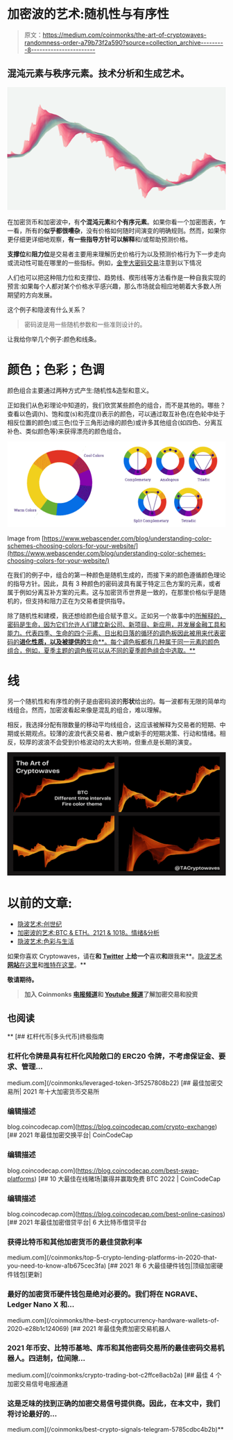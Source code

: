 # 加密波的艺术:随机性与有序性

> 原文：<https://medium.com/coinmonks/the-art-of-cryptowaves-randomness-order-a79b73f2a590?source=collection_archive---------8----------------------->

## 混沌元素与秩序元素。技术分析和生成艺术。

![](img/5258a035e8dfc2f31418cb198ef168c3.png)

在加密货币和加密波中，有**个混沌元素**和**个有序元素**。如果你看一个加密图表，乍一看，所有的**似乎都很嘈杂**，没有价格如何随时间演变的明确规则。然而，如果你更仔细更详细地观察，**有一些指导方针可以解释**和/或帮助预测价格。

**支撑位**和**阻力位**是交易者主要用来理解历史价格行为以及预测价格行为下一步走向或流动性可能在哪里的一些指标。例如，[金奎大密码交易](https://twitter.com/DaanCrypto)注意到以下情况

人们也可以把这种阻力位和支撑位、趋势线、楔形线等方法看作是一种自我实现的预言:如果每个人都对某个价格水平感兴趣，那么市场就会相应地朝着大多数人所期望的方向发展。

这个例子和隐波有什么关系？

> 密码波是用一些随机参数和一些准则设计的。

让我给你举几个例子:颜色和线条。

# 颜色；色彩；色调

颜色组合主要通过两种方式产生:随机性&造型和意义。

正如我们从色彩理论中知道的，我们欣赏某些颜色的组合，而不是其他的。哪些？查看以色调(h)、饱和度(s)和亮度(l)表示的颜色，可以通过取互补色(在色轮中处于相反位置的颜色)或三色(位于三角形边缘的颜色)或许多其他组合(如四色、分离互补色、类似颜色等)来获得漂亮的颜色组合。

![](img/5954c77973dd30180abfdf4fe387a2b2.png)

Image from [https://www.webascender.com/blog/understanding-color-schemes-choosing-colors-for-your-website/](https://www.webascender.com/blog/understanding-color-schemes-choosing-colors-for-your-website/)

在我们的例子中，组合的第一种颜色是随机生成的，而接下来的颜色遵循颜色理论的指导方针。因此，具有 3 种颜色的密码波具有属于特定三色方案的元素，或者属于例如分离互补方案的元素。这与加密货币世界是一致的，在那里价格似乎是随机的，但支持和阻力正在为交易者提供指导。

除了随机性和建模，我还想给颜色组合赋予意义。正如另一个故事中的[所解释的，密码是生命，因为它们允许人们建立新公司、新项目、新应用，并发展金融工具和能力。代表四季、生命的四个元素、日出和日落的循环的调色板因此被用来代表密码的**进化性质，以及被提供的**生命**。每个调色板都有几种属于同一元素的颜色组合，例如，夏季主题的调色板可以从不同的夏季颜色组合中选取。**](/coinmonks/the-art-of-cryptowaves-colours-and-life-3f2354372ebb)

# 线

另一个随机性和有序性的例子是由密码波的**形状**给出的。每一波都有无限的简单均线组合。然而，加密波看起来像是混乱的组合，难以理解。

相反，我选择分配有限数量的移动平均线组合，这应该被解释为交易者的短期、中期或长期观点。较薄的波浪代表交易者、散户或新手的短期决策、行动和情绪。相反，较厚的波浪不会受到价格波动的太大影响，但重点是长期的演变。

![](img/dc116da4a5a2e2c5e746a04868e68806.png)

# 以前的文章:

*   [隐波艺术:创世纪](/@288kartscientist/the-art-of-cryptowaves-genesis-310a2fa16ff2)
*   [加密波的艺术:BTC & ETH。2121 & 1018。情绪&分析](/@288kartscientist/the-art-of-cryptowaves-btc-eth-2121-1018-long-short-4d61e136b029)
*   [隐波艺术:色彩与生活](/coinmonks/the-art-of-cryptowaves-colours-and-life-3f2354372ebb)

如果你喜欢 Cryptowaves，请在[](/@288kartscientist)**和 [**Twitter**](https://twitter.com/288kArt) 上给一个**喜欢**和**跟我来**。[隐波艺术**网站**在这里](https://theartofcryptowaves.com/)和[推特在这里](https://twitter.com/TACryptowaves)。**

****敬请期待。****

> **加入 Coinmonks [电报频道](https://t.me/coincodecap)和 [Youtube 频道](https://www.youtube.com/c/coinmonks/videos)了解加密交易和投资**

## **也阅读**

**[](/coinmonks/leveraged-token-3f5257808b22) [## 杠杆代币[多头代币]终极指南

### 杠杆化令牌是具有杠杆化风险敞口的 ERC20 令牌，不考虑保证金、要求、管理…

medium.com](/coinmonks/leveraged-token-3f5257808b22) [](https://blog.coincodecap.com/crypto-exchange) [## 最佳加密交易所| 2021 年十大加密货币交易所

### 编辑描述

blog.coincodecap.com](https://blog.coincodecap.com/crypto-exchange) [](https://blog.coincodecap.com/best-swap-platforms) [## 2021 年最佳加密交换平台| CoinCodeCap

### 编辑描述

blog.coincodecap.com](https://blog.coincodecap.com/best-swap-platforms) [](https://blog.coincodecap.com/best-online-casinos) [## 10 大最佳在线赌场|赢得并赢取免费 BTC 2022 | CoinCodeCap

### 编辑描述

blog.coincodecap.com](https://blog.coincodecap.com/best-online-casinos) [](/coinmonks/top-5-crypto-lending-platforms-in-2020-that-you-need-to-know-a1b675cec3fa) [## 2021 年最佳加密借贷平台| 6 大比特币借贷平台

### 获得比特币和其他加密货币的最佳贷款利率

medium.com](/coinmonks/top-5-crypto-lending-platforms-in-2020-that-you-need-to-know-a1b675cec3fa) [](/coinmonks/the-best-cryptocurrency-hardware-wallets-of-2020-e28b1c124069) [## 2021 年 6 大最佳硬件钱包|顶级加密硬件钱包[更新]

### 最好的加密货币硬件钱包是绝对必要的。我们将在 NGRAVE、Ledger Nano X 和…

medium.com](/coinmonks/the-best-cryptocurrency-hardware-wallets-of-2020-e28b1c124069) [](/coinmonks/crypto-trading-bot-c2ffce8acb2a) [## 2021 年最佳免费加密交易机器人

### 2021 年币安、比特币基地、库币和其他密码交易所的最佳密码交易机器人。四进制，位间隙…

medium.com](/coinmonks/crypto-trading-bot-c2ffce8acb2a) [](/coinmonks/best-crypto-signals-telegram-5785cdbc4b2b) [## 最佳 4 个加密交易信号电报通道

### 这是乏味的找到正确的加密交易信号提供商。因此，在本文中，我们将讨论最好的…

medium.com](/coinmonks/best-crypto-signals-telegram-5785cdbc4b2b)**